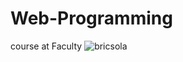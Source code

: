 # Web-Programming
course at Faculty
![bricsola](https://cloud.githubusercontent.com/assets/22981166/19612787/e5cd6402-97e8-11e6-8bc3-d26289a515a1.png)
